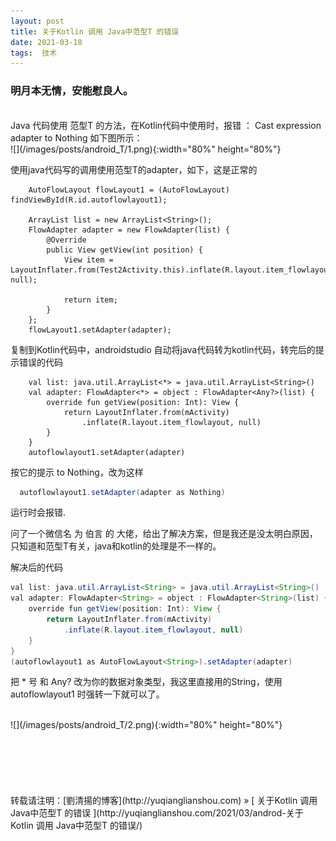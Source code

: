 ```yaml
---
layout: post  
title: 关于Kotlin 调用 Java中范型T 的错误
date: 2021-03-18  
tags:  技术
---
```

### 明月本无情，安能慰良人。
<br/> 
Java 代码使用 范型T 的方法，在Kotlin代码中使用时，报错 ：  Cast expression adapter to Nothing   
如下图所示：

<br/>
![](/images/posts/android_T/1.png){:width="80%" height="80%"}  
<br/>

使用java代码写的调用使用范型T的adapter，如下，这是正常的  

        
        AutoFlowLayout flowLayout1 = (AutoFlowLayout) findViewById(R.id.autoflowlayout1);

        ArrayList list = new ArrayList<String>();
        FlowAdapter adapter = new FlowAdapter(list) {
            @Override
            public View getView(int position) {
                View item = LayoutInflater.from(Test2Activity.this).inflate(R.layout.item_flowlayout, null);

                return item;
            }
        };
        flowLayout1.setAdapter(adapter);



复制到Kotlin代码中，androidstudio 自动将java代码转为kotlin代码，转完后的提示错误的代码  

        val list: java.util.ArrayList<*> = java.util.ArrayList<String>()
        val adapter: FlowAdapter<*> = object : FlowAdapter<Any?>(list) {
            override fun getView(position: Int): View {
                return LayoutInflater.from(mActivity)
                    .inflate(R.layout.item_flowlayout, null)
            }
        }
        autoflowlayout1.setAdapter(adapter)

按它的提示 to Nothing，改为这样      

```java
  autoflowlayout1.setAdapter(adapter as Nothing)  
```
运行时会报错.  

问了一个微信名 为 伯言 的 大佬，给出了解决方案，但是我还是没太明白原因，只知道和范型T有关，java和kotlin的处理是不一样的。 

解决后的代码  

```java
val list: java.util.ArrayList<String> = java.util.ArrayList<String>()
val adapter: FlowAdapter<String> = object : FlowAdapter<String>(list) {
    override fun getView(position: Int): View {
        return LayoutInflater.from(mActivity)
            .inflate(R.layout.item_flowlayout, null)
    }
}
(autoflowlayout1 as AutoFlowLayout<String>).setAdapter(adapter)
```
把 * 号 和 Any? 改为你的数据对象类型，我这里直接用的String，使用 autoflowlayout1 时强转一下就可以了。

<br/>
![](/images/posts/android_T/2.png){:width="80%" height="80%"}  
<br/>




<br/> 
<br/> 
<br/> 
<br/> 
<br/> 
<br/> 
转载请注明：[劉清揚的博客](http://yuqianglianshou.com) » [ 关于Kotlin 调用 Java中范型T 的错误 ](http://yuqianglianshou.com/2021/03/androd-关于Kotlin 调用 Java中范型T 的错误/)  
<br/>